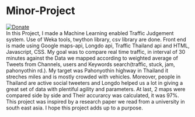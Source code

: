 # Minor-Project
[![Donate](https://img.shields.io/badge/Donate-PayPal-green.svg)](https://www.paypal.me/grv97)<br>
In this Project, I made a Machine Learning enabled Traffic Judgement system. Use of Weka tools, twython library, csv library are done. Front end is made using Google maps-api, Longdo api, Traffic Thailand api and HTML, Javascript, CSS. My goal was to compare real time traffic, in interval of 30 minutes against the Data we mapped according to weighted average of Tweets from Channels, users and Keywords search(traffic, stuck, jam, pahonyothin rd.). My target was Pahonyothin highway in Thailand it streches miles and is mostly crowded with vehicles. Moreover, people in Thailand are active social tweeters and Longdo helped us a lot in giving a great set of data with plentiful agility and parameters. At last, 2 maps were compared side by side and Their accurarcy was calculated, it was 97%. This project was inspired by a research paper we read from a university in south east asia. I hope this project adds up to a purpose.
